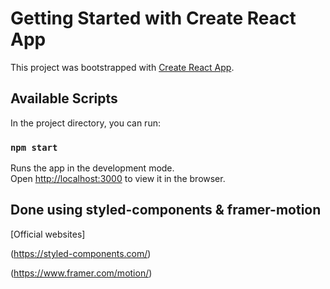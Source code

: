 # Getting Started with Create React App

This project was bootstrapped with [Create React App](https://github.com/facebook/create-react-app).

## Available Scripts

In the project directory, you can run:

### `npm start`

Runs the app in the development mode.\
Open [http://localhost:3000](http://localhost:3000) to view it in the browser.

## Done using styled-components & framer-motion

[Official websites]

(https://styled-components.com/)

(https://www.framer.com/motion/)
